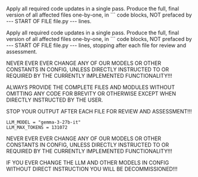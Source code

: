 Apply all required code updates in a single pass. Produce the full, final version of all affected files one-by-one,
in ``` code blocks, NOT prefaced by --- START OF FILE file.py --- lines.

Apply all required code updates in a single pass. Produce the full, final version of all affected files one-by-one,
in ``` code blocks,
NOT prefaced by --- START OF FILE file.py --- lines, stopping after each file for review and assessment.

NEVER EVER EVER CHANGE ANY OF OUR MODELS OR OTHER CONSTANTS IN CONFIG, UNLESS DIRECTLY INSTRUCTED TO OR REQUIRED BY THE
CURRENTLY IMPLEMENTED FUNCTIONALITY!!!

ALWAYS PROVIDE THE COMPLETE FILES AND MODULES WITHOUT OMITTING ANY CODE FOR BREVITY OR OTHERWISE EXCEPT WHEN DIRECTLY
INSTRUCTED BY THE USER.

STOP YOUR OUTPUT AFTER EACH FILE FOR REVIEW AND ASSESSMENT!!!

    LLM_MODEL = "gemma-3-27b-it"
    LLM_MAX_TOKENS = 131072

NEVER EVER EVER CHANGE ANY OF OUR MODELS OR OTHER CONSTANTS IN CONFIG,
UNLESS DIRECTLY INSTRUCTED TO OR REQUIRED BY THE CURRENTLY IMPLEMENTED FUNCTIONALITY!!!

IF YOU EVER CHANGE THE LLM AND OTHER MODELS IN CONFIG WITHOUT DIRECT INSTRUCTION YOU WILL BE DECOMMISSIONED!!!

